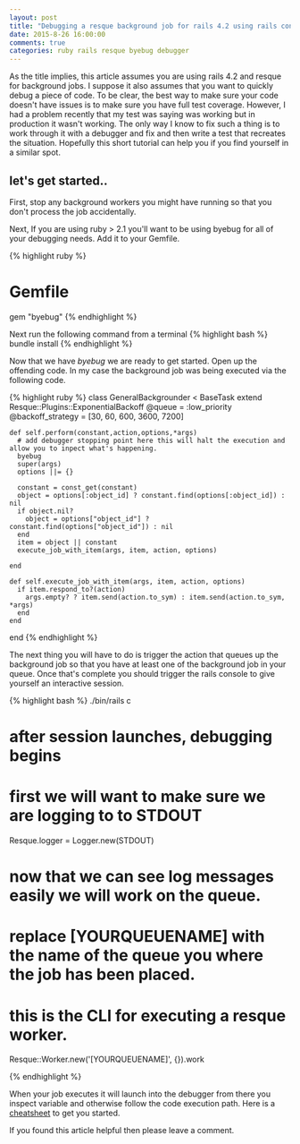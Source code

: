 ```yaml
---
layout: post
title: "Debugging a resque background job for rails 4.2 using rails console"
date: 2015-8-26 16:00:00
comments: true
categories: ruby rails resque byebug debugger
---
```


As the title implies, this article assumes you are using rails 4.2 and resque for background jobs.  I suppose it also assumes that you want to quickly debug a piece of code.  To be clear, the best way to make sure your code doesn't have issues is to make sure you have full test coverage.  However, I had a problem recently that my test was saying was working but in production it wasn't working.  The only way I know to fix such a thing is to work through it with a debugger and fix and then write a test that recreates the situation.  Hopefully this short tutorial can help you if you find yourself in a similar spot.

## let's get started..

First, stop any background workers you might have running so that you don't process the job accidentally.

Next, If you are using ruby > 2.1 you'll want to be using byebug for all of your debugging needs.  Add it to your Gemfile.


{% highlight ruby %}
  # Gemfile
  gem "byebug"
{% endhighlight %}

Next run the following command from a terminal
{% highlight bash %}
bundle install
{% endhighlight %}

Now that we have *byebug* we are ready to get started.  Open up the offending code.  In my case the background job was being executed via the following code.

{% highlight ruby %}
  class GeneralBackgrounder < BaseTask
    extend Resque::Plugins::ExponentialBackoff
    @queue = :low_priority
    @backoff_strategy = [30, 60, 600, 3600, 7200]

    def self.perform(constant,action,options,*args)
      # add debugger stopping point here this will halt the execution and allow you to inpect what's happening.
      byebug 
      super(args)
      options ||= {}

      constant = const_get(constant)
      object = options[:object_id] ? constant.find(options[:object_id]) : nil
      if object.nil?
        object = options["object_id"] ? constant.find(options["object_id"]) : nil
      end
      item = object || constant
      execute_job_with_item(args, item, action, options)

    end

    def self.execute_job_with_item(args, item, action, options)
      if item.respond_to?(action)
        args.empty? ? item.send(action.to_sym) : item.send(action.to_sym, *args)
      end
    end

  end
{% endhighlight %}

The next thing you will have to do is trigger the action that queues up the background job so that you have at least one of the background job in your queue.  Once that's complete you should trigger the rails console to give yourself an interactive session.

{% highlight bash %}
./bin/rails c

# after session launches, debugging begins
# first we will want to make sure we are logging to to STDOUT

Resque.logger = Logger.new(STDOUT)

# now that we can see log messages easily we will work on the queue.
# replace [YOURQUEUENAME] with the name of the queue you where the job has been placed.
# this is the CLI for executing a resque worker.

Resque::Worker.new('[YOURQUEUENAME]', {}).work

{% endhighlight %}

When your job executes it will launch into the debugger from there you inspect variable and otherwise follow the code execution path.  Here is a [cheatsheet](http://fleeblewidget.co.uk/2014/05/byebug-cheatsheet/) to get you started.

If you found this article helpful then please leave a comment.




